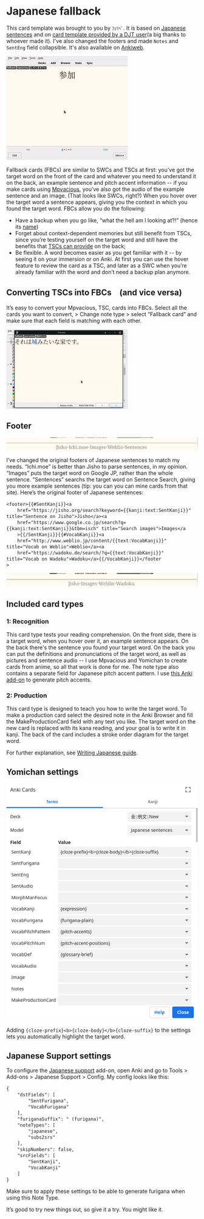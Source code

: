 # Japanese fallback

This card template was brought to you by `ﾌｪﾘﾍﾟ`. It is based on [Japanese sentences](https://github.com/Ajatt-Tools/AnkiNoteTypes/tree/main/templates/Japanese%20sentences#japanese-sentences) and on [card template provided by a DJT user](https://pastebin.com/pAVvqLPd)(a big thanks to whoever made it). I've also changed the footers and made `Notes` and `SentEng` field collapsible. It's also available on [Ankiweb](https://ankiweb.net/shared/info/2059909320).

![gif](gif1-example.gif)

Fallback cards (FBCs) are similar to SWCs and TSCs at first: you’ve got the target word on the front of the card and whatever you need to understand it on the back, an example sentence and pitch accent information -- if you make cards using [Mpvacious](https://github.com/Ajatt-Tools/mpvacious), you’ve also got the audio of the example sentence and an image. (That looks like SWCs, right?) When you hover over the target word a sentence appears, giving you the context in which you found the target word.
FBCs allow you do the following:
* Have a backup when you go like, “what the hell am I looking at?!” (hence its [name](https://www.oxfordlearnersdictionaries.com/definition/english/fallback?q=fallback))
* Forget about context-dependent memories but still benefit from TSCs, since you’re testing yourself on the target word and still have the benefits that [TSCs can provide](https://tatsumoto-ren.github.io/blog/discussing-various-card-templates.html#targeted-sentence-cards-or-mpvacious-cards) on the back;
* Be flexible. A word becomes easier as you get familiar with it -- by seeing it on your immersion or on Anki. At first you can use the hover feature to review the card as a TSC, and later as a SWC when you’re already familiar with the word and don’t need a backup plan anymore.

## Converting TSCs into FBCs　(and vice versa)

It’s easy to convert your Mpvacious, TSC, cards into FBCs. Select all the cards you want to convert, > Change note type > select “Fallback card” and make sure that each field is matching with each other.

![gif](gif2-notecon.gif)

## Footer

![screenshot](image1.png)

I’ve changed the original footers of Japanese sentences to match my needs. “Ichi.moe” is better than Jisho to parse sentences, in my opinion. “Images” puts the target word on Google JP, rather than the whole sentence. “Sentences” searchs the target word on Sentence Search, giving you more example sentences (tip: you can you can mine cards from that site).
Here’s the original footer of Japanese sentences:
```
<footer>{{#SentKanji}}<a
    href="https://jisho.org/search?keyword={{kanji:text:SentKanji}}" title="Sentence on Jisho">Jisho</a><a
    href="https://www.google.co.jp/search?q={{kanji:text:SentKanji}}&tbm=isch" title="Search images">Images</a
    >{{/SentKanji}}{{#VocabKanji}}<a
    href="http://www.weblio.jp/content/{{text:VocabKanji}}" title="Vocab on Weblio">Weblio</a><a
    href="https://wadoku.de/search/?q={{text:VocabKanji}}" title="Vocab on Wadoku">Wadoku</a>{{/VocabKanji}}</footer
>
```

![screenshot](image2.png)

## Included card types

### 1: Recognition

This card type tests your reading comprehension.
On the front side, there is a target word, when you hover over it, an example sentence appears.
On the back there's the sentence you found your target word. On the back you can put the definitions and pronunciations of the target word, as well as pictures and sentence audio -- I use Mpvacious and Yomichan to create cards from anime, so all that work is done for me.
The note type also contains a separate field for Japanese pitch accent pattern.
I use [this Anki add-on](https://ankiweb.net/shared/info/1225470483) to generate pitch accents.

### 2: Production

This card type is designed to teach you how to write the target word.
To make a production card select the desired note in the Anki Browser
and fill the MakeProductionCard field with any text you like.
The target word on the new card is replaced with its kana reading,
and your goal is to write it in kanji.
The back of the card includes a stroke order diagram for the target word.

For further explanation, see [Writing Japanese guide](https://tatsumoto-ren.github.io/blog/writing-japanese.html).

## Yomichan settings

![screenshot](yomichan_anki_settings.webp)

Adding `{cloze-prefix}<b>{cloze-body}</b>{cloze-suffix}` to the settings
lets you automatically highlight the target word.

## Japanese Support settings

To configure the [Japanese support](https://ankiweb.net/shared/info/3918629684) add-on,
open Anki and go to Tools > Add-ons > Japanese Support > Config.
My config looks like this:

```
{
    "dstFields": [
        "SentFurigana",
        "VocabFurigana"
    ],
    "furiganaSuffix": " (furigana)",
    "noteTypes": [
        "japanese",
        "subs2srs"
    ],
    "skipNumbers": false,
    "srcFields": [
        "SentKanji",
        "VocabKanji"
    ]
}
```

Make sure to apply these settings to be able to generate furigana when using this Note Type.

It’s good to try new things out, so give it a try. You might like it.
